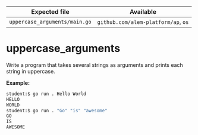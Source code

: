 | Expected file                 | Available                           |
| ----------------------------- | ----------------------------------- |
| `uppercase_arguments/main.go` | `github.com/alem-platform/ap`, `os` |

# uppercase_arguments

Write a program that takes several strings as arguments and prints each string in uppercase.

**Example:**

```sh
student:$ go run . Hello World
HELLO
WORLD
student:$ go run . "Go" "is" "awesome"
GO
IS
AWESOME
```
